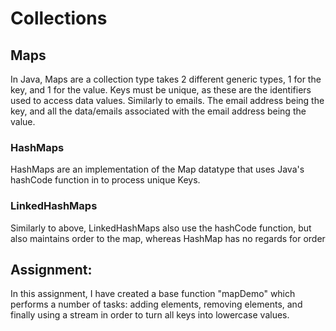 # Collections

## Maps

In Java, Maps are a collection type takes 2 different generic types, 1 for the key, and 1 for the value.
Keys must be unique, as these are the identifiers used to access data values.
Similarly to emails. The email address being the key, and all the data/emails associated with the email address being the value.

### HashMaps

HashMaps are an implementation of the Map datatype that uses Java's hashCode function in to process unique Keys.

### LinkedHashMaps

Similarly to above, LinkedHashMaps also use the hashCode function, but also maintains order to the map, whereas HashMap has no regards for order


## Assignment:

In this assignment, I have created a base function "mapDemo" which performs a number of tasks: adding elements, removing elements,
and finally using a stream in order to turn all keys into lowercase values.
